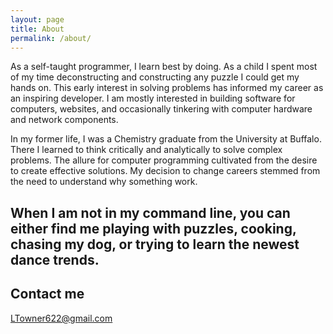 ```yaml
---
layout: page
title: About
permalink: /about/
---
```

As a self-taught programmer, I learn best by doing. As a child I spent most of my time deconstructing and constructing any puzzle I could get my hands on. This early interest in solving problems has informed my career as an inspiring developer. I am mostly interested in building software for computers, websites, and occasionally tinkering with computer hardware and network components.

In my former life, I was a Chemistry graduate from the University at Buffalo. There I learned to think critically and analytically to solve complex problems. The allure for computer programming cultivated from the desire to create effective solutions. My decision to change careers stemmed from the need to understand why something work.

When I am not in my command line, you can either find me playing with puzzles, cooking, chasing my dog, or trying to learn the newest dance trends.
---

## Contact me

[LTowner622@gmail.com](mailto:ltowner622@gmail.com)
